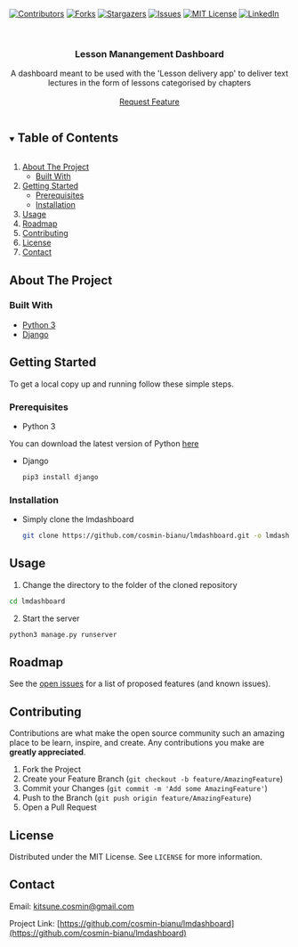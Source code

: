 <!-- PROJECT SHIELDS -->
<!--
*** I'm using markdown "reference style" links for readability.
*** Reference links are enclosed in brackets [ ] instead of parentheses ( ).
*** See the bottom of this document for the declaration of the reference variables
*** for contributors-url, forks-url, etc. This is an optional, concise syntax you may use.
*** https://www.markdownguide.org/basic-syntax/#reference-style-links
-->
[![Contributors][contributors-shield]][contributors-url]
[![Forks][forks-shield]][forks-url]
[![Stargazers][stars-shield]][stars-url]
[![Issues][issues-shield]][issues-url]
[![MIT License][license-shield]][license-url]
[![LinkedIn][linkedin-shield]][linkedin-url]



<!-- PROJECT LOGO -->
<br />
<p align="center">
  <h3 align="center">Lesson Manangement Dashboard</h3>

  <p align="center">
    A dashboard meant to be used with the 'Lesson delivery app' to deliver text lectures in the form of lessons categorised by chapters 
    <br />
    <br />
    <a href="https://github.com/cosmin-bianu/lmdashboard/issues">Request Feature</a>
  </p>
</p>



<!-- TABLE OF CONTENTS -->
<details open="open">
  <summary><h2 style="display: inline-block">Table of Contents</h2></summary>
  <ol>
    <li>
      <a href="#about-the-project">About The Project</a>
      <ul>
        <li><a href="#built-with">Built With</a></li>
      </ul>
    </li>
    <li>
      <a href="#getting-started">Getting Started</a>
      <ul>
        <li><a href="#prerequisites">Prerequisites</a></li>
        <li><a href="#installation">Installation</a></li>
      </ul>
    </li>
    <li><a href="#usage">Usage</a></li>
    <li><a href="#roadmap">Roadmap</a></li>
    <li><a href="#contributing">Contributing</a></li>
    <li><a href="#license">License</a></li>
    <li><a href="#contact">Contact</a></li>
  </ol>
</details>



<!-- ABOUT THE PROJECT -->
## About The Project

### Built With

* [Python 3](https://python.org/)
* [Django](https://www.djangoproject.com/)

<!-- GETTING STARTED -->
## Getting Started

To get a local copy up and running follow these simple steps.

### Prerequisites


* Python 3

You can download the latest version of Python [here](https://www.python.org/downloads/release/python-2718/)

* Django

  ```sh
  pip3 install django
  ```

### Installation

* Simply clone the lmdashboard

   ```sh
   git clone https://github.com/cosmin-bianu/lmdashboard.git -o lmdashboard
   ```

<!-- USAGE EXAMPLES -->
## Usage

1. Change the directory to the folder of the cloned repository

  ```sh
  cd lmdashboard
  ```

2. Start the server

  ```sh
  python3 manage.py runserver
  ```

<!-- ROADMAP -->
## Roadmap

See the [open issues](https://github.com/cosmin-bianu/lmdashboard/issues) for a list of proposed features (and known issues).



<!-- CONTRIBUTING -->
## Contributing

Contributions are what make the open source community such an amazing place to be learn, inspire, and create. Any contributions you make are **greatly appreciated**.

1. Fork the Project
2. Create your Feature Branch (`git checkout -b feature/AmazingFeature`)
3. Commit your Changes (`git commit -m 'Add some AmazingFeature'`)
4. Push to the Branch (`git push origin feature/AmazingFeature`)
5. Open a Pull Request



<!-- LICENSE -->
## License

Distributed under the MIT License. See `LICENSE` for more information.



<!-- CONTACT -->
## Contact

Email: kitsune.cosmin@gmail.com

Project Link: [https://github.com/cosmin-bianu/lmdashboard](https://github.com/cosmin-bianu/lmdashboard)


<!-- MARKDOWN LINKS & IMAGES -->
<!-- https://www.markdownguide.org/basic-syntax/#reference-style-links -->
[contributors-shield]: https://img.shields.io/github/contributors/cosmin-bianu/lmdashboard.svg?style=for-the-badge
[contributors-url]: https://github.com/cosmin-bianu/lmdashboard/graphs/contributors
[forks-shield]: https://img.shields.io/github/forks/cosmin-bianu/lmdashboard.svg?style=for-the-badge
[forks-url]: https://github.com/cosmin-bianu/lmdashboard/network/members
[stars-shield]: https://img.shields.io/github/stars/cosmin-bianu/lmdashboard.svg?style=for-the-badge
[stars-url]: https://github.com/cosmin-bianu/lmdashboard/stargazers
[issues-shield]: https://img.shields.io/github/issues/cosmin-bianu/lmdashboard.svg?style=for-the-badge
[issues-url]: https://github.com/cosmin-bianu/lmdashboard/issues
[license-shield]: https://img.shields.io/github/license/cosmin-bianu/lmdashboard.svg?style=for-the-badge
[license-url]: https://github.com/cosmin-bianu/lmdashboard/blob/master/LICENSE.txt
[linkedin-shield]: https://img.shields.io/badge/-LinkedIn-black.svg?style=for-the-badge&logo=linkedin&colorB=555
[linkedin-url]: https://linkedin.com/in/cosmin-bianu
